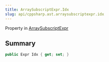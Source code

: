 ```yaml
---
title: ArraySubscriptExpr.Idx
slug: api/cppsharp.ast.arraysubscriptexpr.idx
---
```

Property in [ArraySubscriptExpr](/api/cppsharp/ast/arraysubscriptexpr)

## Summary



```csharp
public Expr Idx { get; set; }
```

